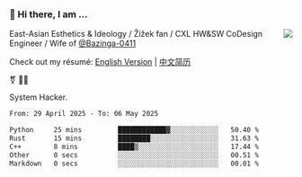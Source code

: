 ### 👋 Hi there, I am ...

<img align="right" src="https://github-readme-stats.vercel.app/api?username=vickiegpt&show_icons=true&icon_color=0366d6&bg_color=ffffff&hide_title=true" />

East-Asian Esthetics & Ideology / Žižek fan / CXL HW&SW CoDesign Engineer / Wife of [@Bazinga-0411](https://bazinga-0411.github.io/)

Check out my résumé: [English Version](http://asplos.dev/) | [中文简历](http://asplos.dev/CN.html)

⚧️ 
🏳️‍⚧️ 

System Hacker.


<!--START_SECTION:waka-->

```txt
From: 29 April 2025 - To: 06 May 2025

Python     25 mins         ████████████▓░░░░░░░░░░░░   50.40 %
Rust       15 mins         ████████░░░░░░░░░░░░░░░░░   31.63 %
C++        8 mins          ████▒░░░░░░░░░░░░░░░░░░░░   17.44 %
Other      0 secs          ░░░░░░░░░░░░░░░░░░░░░░░░░   00.51 %
Markdown   0 secs          ░░░░░░░░░░░░░░░░░░░░░░░░░   00.01 %
```

<!--END_SECTION:waka-->
